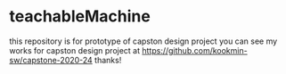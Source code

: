 # teachableMachine
this repository is for prototype of capston design project
you can see my works for capston design project at https://github.com/kookmin-sw/capstone-2020-24
thanks!
